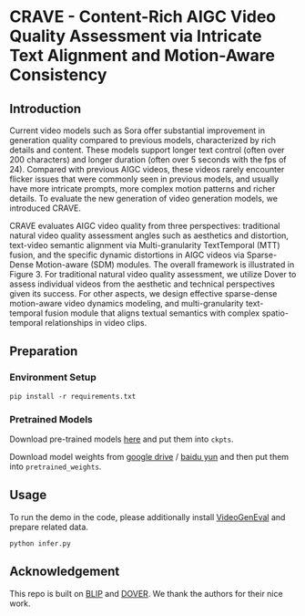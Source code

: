 # CRAVE - Content-Rich AIGC Video Quality Assessment via Intricate Text Alignment and Motion-Aware Consistency

## Introduction
Current video models such as Sora offer substantial improvement in generation quality compared to previous models, characterized by rich details and content. These models support longer text control (often over 200 characters) and longer duration (often over 5 seconds with the fps of 24). Compared with previous AIGC videos, these videos rarely encounter flicker issues that were commonly seen in previous models, and usually have more intricate prompts, more complex motion patterns and richer details.  To evaluate the new generation of video generation models, we introduced CRAVE.


CRAVE evaluates AIGC video quality from three perspectives: traditional natural video quality assessment angles such as aesthetics and distortion,
text-video semantic alignment via Multi-granularity TextTemporal (MTT) fusion, and the specific dynamic distortions in AIGC videos via Sparse-Dense Motion-aware
(SDM) modules. The overall framework is illustrated in Figure 3. For traditional natural video quality assessment, we
utilize Dover to assess individual videos from the aesthetic and technical perspectives given its success. For other aspects, we design effective sparse-dense
motion-aware video dynamics modeling, and multi-granularity text-temporal fusion module that aligns textual semantics with complex spatio-temporal relationships in video clips.


## Preparation

### Environment Setup
```
pip install -r requirements.txt
```

### Pretrained Models
Download pre-trained models [here](https://drive.google.com/drive/folders/1DTHEW3pGS_6mLO1PvnXz4k0_sf3r9Oww?usp=sharing) and put them into ``ckpts``.

Download model weights from [google drive](https://drive.google.com/drive/folders/1Ks0nR56HIT5einjv22BMYgbkOXtnJUDz?usp=sharing) / [baidu yun](https://pan.baidu.com/s/1X8sTTriwyzgMBqAjb8r2NQ?pwd=v5rv) and then put them into ``pretrained_weights``.

## Usage
To run the demo in the code, please additionally install [VideoGenEval](https://github.com/AILab-CVC/VideoGen-Eval) and prepare related data.
```
python infer.py
```

## Acknowledgement
This repo is built on [BLIP](https://github.com/salesforce/BLIP) and [DOVER](https://github.com/VQAssessment/DOVER). We thank the authors for their nice work.

